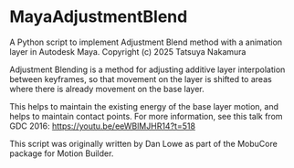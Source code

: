 # MayaAdjustmentBlend
A Python script to implement Adjustment Blend method with a animation layer in Autodesk Maya.
Copyright (c) 2025 Tatsuya Nakamura

Adjustment Blending is a method for adjusting additive layer interpolation between keyframes,
 so that movement on the layer is shifted to areas where there is already movement on the base layer.

This helps to maintain the existing energy of the base layer motion, and
 helps to maintain contact points. For more information,
 see this talk from GDC 2016: https://youtu.be/eeWBlMJHR14?t=518

This script was originally written by Dan Lowe as part of the MobuCore package for Motion Builder.
